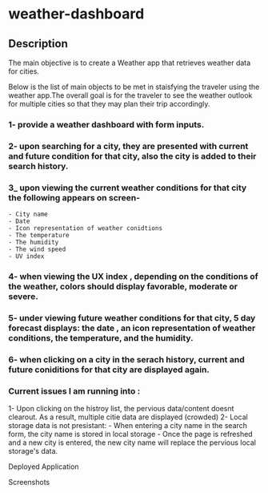 # weather-dashboard

## Description

The main objective is to create a Weather app that retrieves weather data for cities. 

Below is the list of main objects to be met in staisfying the traveler using the weather app.The overall goal is for the traveler to see the weather outlook for multiple cities so that they may plan their trip accordingly.

### 1- provide a weather dashboard with form inputs.
### 2- upon searching for a city, they are presented with current and future condition for that city, also the city is added to their search history.
### 3_ upon viewing the current weather conditions for that city the following appears on screen- 
    - City name
    - Date
    - Icon representation of weather conidtions
    - The temperature
    - The humidity
    - The wind speed
    - UV index
### 4- when viewing the UX index , depending on the conditions of the weather, colors should display favorable, moderate or severe.
### 5- under viewing future weather conditions for that city, 5 day forecast displays: the date , an icon representation of weather conditions, the temperature, and the humidity.
### 6- when clicking on a city in the serach history, current and future coniditions for that city are displayed again.

### Current issues I am running into :
1- Upon clicking on the histroy list, the pervious data/content doesnt clearout. As a result, multiple citie data are displayed (crowded)
2- Local storage data is not presistant: 
    - When entering a city name in  the search form, the city name is stored in local storage
    - Once the page is refreshed and a new city is entered, the new city name will replace the pervious local storage's data.


Deployed Application

Screenshots
